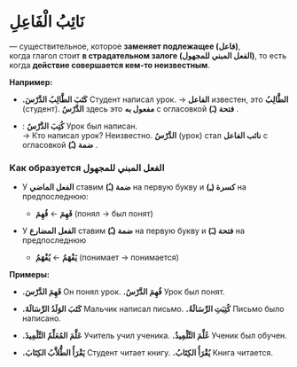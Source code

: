 ﻿# نَائِبُ الْفَاعِلِ

— существительное, которое **заменяет подлежащее (فاعل)**,  
когда глагол стоит **в страдательном залоге (الفعل المبني للمجهول)**, то есть когда **действие совершается кем-то неизвестным**.

**Например:**

-    **.كَتَبَ الطَّالِبُ الدَّرْسَ**
 Студент написал урок.
→ **الفاعل** известен, это **الطَّالِبُ** (студент). **الدَّرْسُ** здесь это **مفعول به** с огласовкой **فتحة (ـَ)** . 
    
-   : **كُتِبَ الدَّرْسُ**
Урок был написан.  
 → Кто написал урок? Неизвестно. **الدَّرْسُ** (урок) стал **نائب الفاعل** с огласовкой **ضمة (ـُ)** . 

### Как образуется الفعل المبني للمجهول

- У **الفعل الماضي** ставим **ضمة (ـُ)** на первую букву и **كسرة (ـِ)** на предпоследнюю:

	 - **فَهِمَ** ← **فُهِمَ** 
(понял → был понят)


- У **الفعل المضارع** ставим **ضمة (ـُ)** на первую букву и **فتحة (ـَ)** на предпоследнюю

	 - **يَفْهَمُ** ← **يُفْهَمُ** 
(понимает → понимается)

**Примеры:**

- **.فَهِمَ الدَّرْسَ**
Он понял урок.
**.فُهِمَ الدَّرْسُ**
Урок был понят.

- **.كَتَبَ الوَلَدُ الرِّسَالَةَ**
Мальчик написал письмо.
**.كُتِبَتِ الرِّسَالَةُ**
Письмо было написано.

- **.عَلَّمَ المُعَلِّمُ التِّلْمِيذَ**
Учитель учил ученика.
**.عُلِّمَ التِّلْمِيذُ**
Ученик был обучен.

- **.يَقْرَأُ الطُّلاَّبُ الكِتَابَ**
Студент читает книгу.
**.يُقْرَأُ الكِتَابُ**
Книга читается.


